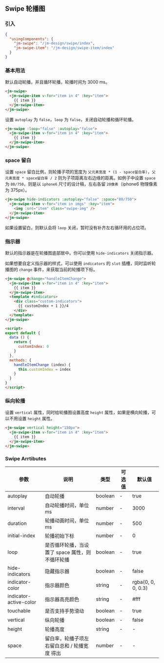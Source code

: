 ## Swipe 轮播图

### 引入

```json
{
  "usingComponents": {
    "jm-swipe": "/jm-design/swipe/index",
    "jm-swipe-item": "/jm-design/swipe-item/index"
  }
}
```

### 基本用法

默认自动轮播，并且循环轮播，轮播时间为 3000 ms。

```html
<jm-swipe>
  <jm-swipe-item v-for="item in 4" :key="item">
    {{ item }}
  </jm-swipe-item>
</jm-swipe>
```

设置 `autoplay` 为 `false`，`loop` 为 `false`，关闭自动轮播和循环轮播。

```html
<jm-swipe :loop="false" :autoplay="false">
  <jm-swipe-item v-for="item in 4" :key="item">
    {{ item }}
  </jm-swipe-item>
</jm-swipe>
```

### space 留白

设置 `space` 留白比例，则轮播子项的宽度为 `父元素宽度 * (1 - space留白率)`，`父元素宽度 * space留白率 / 2` 则为子项距离左右边缘的距离。如例子中设置
`space` 为 `80/750`，则是以 `iphone6` 尺寸的设计稿，左右各留 `20像素`（iphone6 物理像素为 375px）。

```html
<jm-swipe hide-indicators :autoplay="false" :space="80/750">
  <jm-swipe-item v-for="item in imgs" :key="item">
    <img :src="item" class="swipe-img" />
  </jm-swipe-item>
</jm-swipe>
```

如果设置留白，则默认会将 `loop` 关闭，暂时没有补齐左右循环用的占位项。

### 指示器

默认的指示器是在轮播图底部居中。你可以使用 `hide-indicators` 关闭指示器。

如果想要自定义指示器的样式，可以使用 `indicators` 的 `slot` 插槽，同时监听轮播图的 `change` 事件，来获取当前的轮播项下标。

```html
<jm-swipe @change="handleItemChange">
  <jm-swipe-item v-for="item in 4" :key="item">
    {{ item }}
  </jm-swipe-item>
  <template #indicators>
    <div class="custom-indicators">
      {{ customIndex + 1 }}/4
    </div>
  </template>
</jm-swipe>

<script>
export default {
  data () {
    return {
      customIndex: 0
    }
  },
  methods: {
    handleItemChange (index) {
      this.customIndex = index
    }
  }
}
</script>
```

### 纵向轮播

设置 `vertical` 属性，同时给轮播图设置高度 `height` 属性，如果是横向轮播，可以不用设置 `height` 属性。

```html
<jm-swipe vertical height="150px">
  <jm-swipe-item v-for="item in 4" :key="item">
    {{ item }}
  </jm-swipe-item>
</jm-swipe>
```

### Swipe Arrtibutes

| 参数      | 说明                                 | 类型      | 可选值       | 默认值   |
|---------- |------------------------------------ |---------- |------------- |-------- |
| autoplay | 自动轮播 | boolean | - | true |
| interval | 自动轮播时间，单位 ms | number | - | 3000 |
| duration | 轮播动画时间，单位 ms | number | - | 500 |
| initial-index | 轮播初始下标 | number | - | 0 |
| loop | 是否循环轮播，当设置了 space 属性，则不循环轮播 | boolean | - | true |
| hide-indicators | 隐藏指示器 | boolean | - | false |
| indicator-color | 指示器颜色 | string | - | rgba(0, 0, 0, 0.3) |
| indicator-active-color | 指示器高亮颜色 | string | - | #fff |
| touchable | 是否支持手势滑动 | boolean | - | true |
| vertical | 纵向轮播 | boolean | - | false |
| height | 轮播高度 | string | - | - |
| space | 留白率，轮播子项左右留白总和 / 轮播宽度 得出 | number | - | - |
